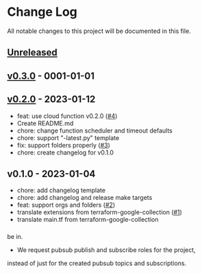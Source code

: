# Change Log

All notable changes to this project will be documented in this file.

<a name="unreleased"></a>
## [Unreleased]



<a name="v0.3.0"></a>
## [v0.3.0] - 0001-01-01



<a name="v0.2.0"></a>
## [v0.2.0] - 2023-01-12

- feat: use cloud function v0.2.0 ([#4](https://github.com/observeinc/deploymentmanager-google-collection/issues/4))
- Create README.md
- chore: change function scheduler and timeout defaults
- chore: support "-latest.py" template
- fix: support folders properly ([#3](https://github.com/observeinc/deploymentmanager-google-collection/issues/3))
- chore: create changelog for v0.1.0


<a name="v0.1.0"></a>
## v0.1.0 - 2023-01-04

- chore: add changelog template
- chore: add changelog and release make targets
- feat: support orgs and folders ([#2](https://github.com/observeinc/deploymentmanager-google-collection/issues/2))
- translate extensions from terraform-google-collection ([#1](https://github.com/observeinc/deploymentmanager-google-collection/issues/1))
- translate main.tf from terraform-google-collection

### 

be in.
- We request pubsub publish and subscribe roles for the project,

instead of just for the created pubsub topics and subscriptions.


[Unreleased]: https://github.com/observeinc/deploymentmanager-google-collection/compare/v0.3.0...HEAD
[v0.3.0]: https://github.com/observeinc/deploymentmanager-google-collection/compare/v0.2.0...v0.3.0
[v0.2.0]: https://github.com/observeinc/deploymentmanager-google-collection/compare/v0.1.0...v0.2.0
